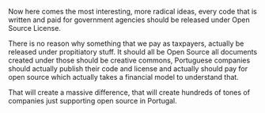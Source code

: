 Now here comes the most interesting, more radical ideas, every code that is written and paid for government agencies should be released under Open Source License. 

There is no reason why something that we pay as taxpayers, actually be released under propitiatory stuff. It should all be Open Source all documents created under those should be creative commons, Portuguese companies should actually publish their code and license and actually should pay for open source which actually takes a financial model to understand that.

That will create a massive difference, that will create hundreds of tones of companies just supporting open source in Portugal.
